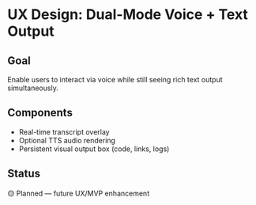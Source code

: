 # UX Design: Dual-Mode Voice + Text Output

## Goal
Enable users to interact via voice while still seeing rich text output simultaneously.

## Components
- Real-time transcript overlay
- Optional TTS audio rendering
- Persistent visual output box (code, links, logs)

## Status
🟡 Planned — future UX/MVP enhancement
